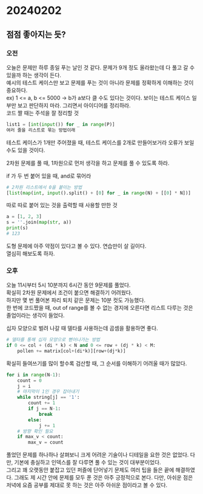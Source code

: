 # 20240202
## 점점 좋아지는 듯?
### 오전
오늘은 문제만 하루 종일 푸는 날인 것 같다. 문제가 9개 정도 올라왔는데 다 풀고 갈 수 있을까 하는 생각이 든다.  
예시의 테스트 케이스만 보고 문제를 푸는 것이 아니라 문제를 정확하게 이해하는 것이 중요하다.  
ex) 1 <= a, b <= 5000    -> b가 a보다 클 수도 있다는 것이다. 보이는 테스트 케이스 일부만 보고 판단하지 마라.
그리면서 아이디어를 정리하라.  
코드 짤 때는 주석을 잘 정리할 것
``` python
list1 = [int(input()) for _ in range(P)]
여러 줄을 리스트로 묶는 방법이래
```

테스트 케이스가 1개만 주어졌을 때, 테스트 케이스를 2개로 만들어보거라
오류가 보일 수도 있을 것이다. 

2차원 문제를 풀 때, 1차원으로 먼저 생각을 하고 문제를 풀 수 있도록 하라.

if 가 두 번 붙어 있을 때, and로 묶어라
``` python
# 2차원 리스트에서 0을 붙이는 방법
[list(map(int, input().split() + [0] for _ in range(N) + [[0] * N])]
```

따로 따로 붙어 있는 것을 출력할 때 사용할 만한 것 
``` python
a = [1, 2, 3]
s = ''.join(map(str, a))
print(s)
# 123
```

도형 문제에 아주 약점이 있다고 볼 수 있다. 
연습만이 살 길이다.  
열심히 해보도록 하자.

### 오후
오늘 11시부터 5시 10분까지 6시간 동안 9문제를 풀었다.  
확실히 2차원 문제에서 조건이 붙으면 해결하기 어려웠다.  
하지만 몇 번 풀어본 파리 퇴치 같은 문제는 10분 컷도 가능했다.  
한 번에 코드짰을 때, out of range를 볼 수 없는 경지에 오른다면 리스트 다루는 것은 졸업이라는 생각이 들었다.  

십자 모양으로 벌려 나갈 때 델타를 사용하는데 곱셈을 활용하면 좋다. 
``` python
# 델타를 통해 십자 모양으로 뻗어나가는 방법
if 0 <= col + (di * k) < N and 0 <= row + (dj * k) < M:
    pollen += matrix[col+(di*k)][row+(dj*k)]
```

확실히 들여쓰기를 많이 할수록 검산할 때, 그 순서를 이해하기 어려울 때가 많았다.
``` python
for i in range(N-1):
    count = 0
    j = i
    # 마지막이 1인 경우 잡아내기
    while string[j] == '1':
        count += 1
        if j == N-1:
            break
        else:
            j += 1
    # 방향 확인 필요
    if max_v < count:
        max_v = count
```

풀었던 문제를 하나하나 살펴보니 크게 어려운 기술이나 디테일을 요한 것은 없었다. 다만, 기본에 충실하고 인덱스를 잘 다루면 풀 수 있는 것이 대부분이었다.  
그리고 꽤 오랫동안 붙잡고 있던 퍼즐에 단어넣기 문제도 여러 팁을 들은 끝에 해결하였다. 
그래도 제 시간 안에 문제를 모두 푼 것은 아주 긍정적으로 본다. 다만, 아쉬운 점은 저녁에 요즘 공부를 제대로 못 하는 것은 아주 아쉬운 점이라고 볼 수 있다.
